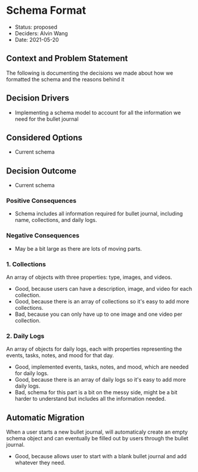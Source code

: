 # Schema Format

* Status: proposed 
* Deciders: Alvin Wang
* Date: 2021-05-20 


## Context and Problem Statement

The following is documenting the decisions we made about how we formatted the schema and the reasons behind it

## Decision Drivers

* Implementing a schema model to account for all the information we need for the bullet journal

## Considered Options

* Current schema

## Decision Outcome

* Current schema

### Positive Consequences

* Schema includes all information required for bullet journal, including name, collections, and daily logs.

### Negative Consequences

* May be a bit large as there are lots of moving parts.

### 1. Collections

An array of objects with three properties: type, images, and videos.

* Good, because users can have a description, image, and video for each collection.
* Good, because there is an array of collections so it's easy to add more collections.
* Bad, because you can only have up to one image and one video per collection.

### 2. Daily Logs

An array of objects for daily logs, each with properties representing the events, tasks, notes, and mood for that day.

* Good, implemented events, tasks, notes, and mood, which are needed for daily logs.
* Good, because there is an array of daily logs so it's easy to add more daily logs.
* Bad, schema for this part is a bit on the messy side, might be a bit harder to understand but includes all the information needed.

## Automatic Migration  
When a user starts a new bullet journal, will automaticaly create an empty schema object and can eventually be filled out by users through the bullet journal.
* Good, because allows user to start with a blank bullet journal and add whatever they need.
